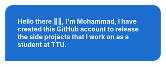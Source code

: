 <h2 style='
    background-color: #1C6DD0;
    color: white;
    width: fit-content;
    max-width: 600px;
    padding: 40px;
    margin: 0 auto;
    border-radius: 25px;
    border-bottom-left-radius: 0px;'>
    Hello there 👋🏻, I'm Mohammad, I have created this GitHub account to release the side projects that I work on as a student at TTU.
</h2>
